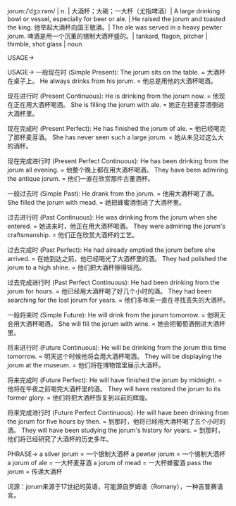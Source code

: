 jorum:/ˈdʒɔːrəm/ | n. | 大酒杯；大碗；一大杯（尤指啤酒）| A large drinking bowl or vessel, especially for beer or ale. |  He raised the jorum and toasted the king. 他举起大酒杯向国王敬酒。| The ale was served in a heavy pewter jorum.  啤酒是用一个沉重的锡制大酒杯盛的。|  tankard, flagon, pitcher |  thimble, shot glass | noun

USAGE->

USAGE->
一般现在时 (Simple Present):
The jorum sits on the table. = 大酒杯在桌子上。
He always drinks from his jorum. = 他总是用他的大酒杯喝酒。

现在进行时 (Present Continuous):
He is drinking from the jorum now. = 他现在正在用大酒杯喝酒。
She is filling the jorum with ale. = 她正在把麦芽酒倒进大酒杯里。

现在完成时 (Present Perfect):
He has finished the jorum of ale. = 他已经喝完了那杯麦芽酒。
She has never seen such a large jorum. = 她从未见过这么大的酒杯。

现在完成进行时 (Present Perfect Continuous):
He has been drinking from the jorum all evening. = 他整个晚上都在用大酒杯喝酒。
They have been admiring the antique jorum. = 他们一直在欣赏那件古董酒杯。

一般过去时 (Simple Past):
He drank from the jorum. = 他用大酒杯喝了酒。
She filled the jorum with mead. = 她把蜂蜜酒倒进了大酒杯里。

过去进行时 (Past Continuous):
He was drinking from the jorum when she entered. = 她进来时，他正在用大酒杯喝酒。
They were admiring the jorum's craftsmanship. = 他们正在欣赏大酒杯的工艺。

过去完成时 (Past Perfect):
He had already emptied the jorum before she arrived. = 在她到达之前，他已经喝光了大酒杯里的酒。
They had polished the jorum to a high shine. = 他们把大酒杯擦得锃亮。

过去完成进行时 (Past Perfect Continuous):
He had been drinking from the jorum for hours. = 他已经用大酒杯喝了好几个小时的酒。
They had been searching for the lost jorum for years. = 他们多年来一直在寻找丢失的大酒杯。

一般将来时 (Simple Future):
He will drink from the jorum tomorrow. = 他明天会用大酒杯喝酒。
She will fill the jorum with wine. = 她会把葡萄酒倒进大酒杯里。

将来进行时 (Future Continuous):
He will be drinking from the jorum this time tomorrow. = 明天这个时候他将会用大酒杯喝酒。
They will be displaying the jorum at the museum. = 他们将在博物馆里展示大酒杯。

将来完成时 (Future Perfect):
He will have finished the jorum by midnight. = 他将在午夜之前喝完大酒杯里的酒。
They will have restored the jorum to its former glory. = 他们将把大酒杯恢复到以前的辉煌。

将来完成进行时 (Future Perfect Continuous):
He will have been drinking from the jorum for five hours by then. = 到那时，他将已经用大酒杯喝了五个小时的酒。
They will have been studying the jorum's history for years. = 到那时，他们将已经研究了大酒杯的历史多年。


PHRASE->
a silver jorum = 一个银制大酒杯
a pewter jorum = 一个锡制大酒杯
a jorum of ale = 一大杯麦芽酒
a jorum of mead = 一大杯蜂蜜酒
pass the jorum =  传递大酒杯


词源：jorum来源于17世纪的英语，可能源自罗姆语（Romany），一种吉普赛语言。
